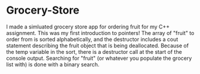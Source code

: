 # Grocery-Store
I made a simluated grocery store app for ordering fruit for my C++ assignment. This was my first introduction to pointers! The array of "fruit" to order from is sorted alphabetically, and the destructor includes a cout statement describing the fruit object that is being deallocated. Because of the temp variable in the sort, there is a destructor call at the start of the console output. Searching for "fruit" (or whatever you populate the grocery list with) is done with a binary search.
